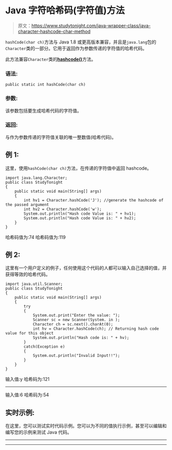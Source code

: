 # Java 字符哈希码(字符值)方法

> 原文：<https://www.studytonight.com/java-wrapper-class/java-character-hashcode-char-method>

`hashCode(char ch)`方法与 Java 1.8 或更高版本兼容，并且是`java.lang`包的`Character`类的一部分。它用于返回作为参数传递的字符值的哈希代码。

此方法兼容`Character`类的[**hashcode()**](https://www.studytonight.com/java-wrapper-class/java-character-hashcode-method)方法。

### 语法:

```
public static int hashCode(char ch) 
```

### 参数:

该参数包括要生成哈希代码的字符值。

### 返回:

与作为参数传递的字符值关联的唯一整数值(哈希代码)。

## 例 1:

这里，使用`hashCode(char ch)`方法，在传递的字符值中返回 hashcode。

```
import java.lang.Character;
public class StudyTonight 
{
	public static void main(String[] args) 
	{
		int hv1 = Character.hashCode('J'); //generate the hashcode of the passed argument
		int hv2 = Character.hashCode('w');
		System.out.println("Hash code Value is: " + hv1);
		System.out.println("Hash code Value is: " + hv2);
	}
}
```

哈希码值为:74
哈希码值为:119

## 例 2:

这里有一个用户定义的例子，任何使用这个代码的人都可以输入自己选择的值，并获得等效的哈希代码。

```
import java.util.Scanner;
public class StudyTonight 
{
	public static void main(String[] args) 
	{
		try 
		{
			System.out.print("Enter the value: ");
			Scanner sc = new Scanner(System. in );
			Character ch = sc.next().charAt(0);
			int hv = Character.hashCode(ch); // Returning hash code value for this object
			System.out.println("Hash code is: " + hv);
		}
		catch(Exception e) 
		{
			System.out.println("Invalid Input!!");
		}
	}
}
```

输入值:y
哈希码为:121
* * * * * * * * * * * * * * * * * *
输入值:6
哈希码为:54

## 实时示例:

在这里，您可以测试实时代码示例。您可以为不同的值执行示例，甚至可以编辑和编写您的示例来测试 Java 代码。

* * *

* * *